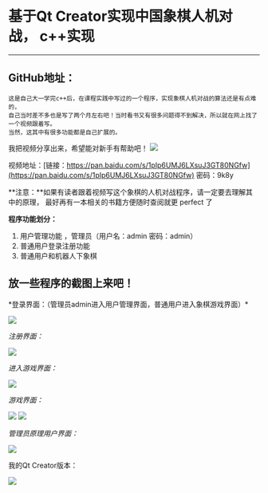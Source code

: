 # 基于Qt Creator实现中国象棋人机对战，  c++实现


----------

## GitHub地址： ##


	这是自己大一学完c++后，在课程实践中写过的一个程序，实现象棋人机对战的算法还是有点难的，
	自己当时差不多也是写了两个月左右吧！当时看书又有很多问题得不到解决，所以就在网上找了一个视频跟着写。
	当然，这其中有很多功能都是自己扩展的。


我把视频分享出来，希望能对新手有帮助吧！
![](https://i.imgur.com/BgKTWmn.jpg)

视频地址：[链接：https://pan.baidu.com/s/1pIp6UMJ6LXsuJ3GT80NGfw](https://pan.baidu.com/s/1pIp6UMJ6LXsuJ3GT80NGfw) 密码：9k8y

**注意：**如果有读者跟着视频写这个象棋的人机对战程序，请一定要去理解其中的原理，
最好再有一本相关的书籍方便随时查阅就更 perfect 了

**程序功能划分：**

1. 用户管理功能 ，管理员（用户名：admin  密码：admin）
2. 普通用户登录注册功能
3. 普通用户和机器人下象棋


<h2>放一些程序的截图上来吧！</h2>
*登录界面：（管理员admin进入用户管理界面，普通用户进入象棋游戏界面）*

![](https://i.imgur.com/EczK2uZ.jpg)


*注册界面：*

![](https://i.imgur.com/a9lwMox.jpg)




*进入游戏界面：*

![](https://i.imgur.com/EZEnK2P.jpg)



*游戏界面：*

![](https://i.imgur.com/DpCCY1I.jpg)
![](https://i.imgur.com/amyMRDA.jpg)



*管理员原理用户界面：*

![](https://i.imgur.com/gjAFuS3.jpg)




我的Qt Creator版本：

![](https://i.imgur.com/2JkUNCX.jpg)

